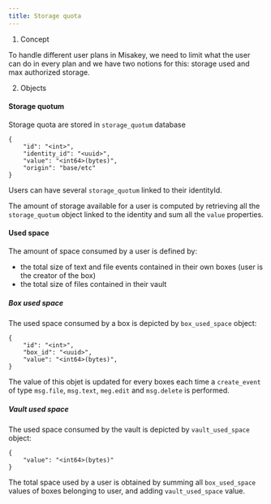 ```yaml
---
title: Storage quota
---
```


1. Concept

To handle different user plans in Misakey, we need to limit what the user can do in every plan and we have two notions for this: storage used and max authorized storage.

2. Objects 


#### Storage quotum

Storage quota are stored in `storage_quotum` database 

```
{
    "id": "<int>",
    "identity_id": "<uuid>",
    "value": "<int64>(bytes)",
    "origin": "base/etc"
}
```

Users can have several `storage_quotum` linked to their identityId.

The amount of storage available for a user is computed by retrieving all the `storage_quotum` object linked to the identity and sum all the `value` properties.

#### Used space

The amount of space consumed by a user is defined by:
 - the total size of text and file events contained in their own boxes (user is the creator of the box)
 - the total size of files contained in their vault

##### Box used space

The used space consumed by a box is depicted by `box_used_space` object:
```
{
    "id": "<int>",
    "box_id": "<uuid>",
    "value": "<int64>(bytes)",
}
```

The value of this objet is updated for every boxes each time a `create_event` of type `msg.file`, `msg.text`, `meg.edit` and `msg.delete` is performed.

##### Vault used space

The used space consumed by the vault is depicted by `vault_used_space` object:

```
{
    "value": "<int64>(bytes)"
}
```

The total space used by a user is obtained by summing all `box_used_space` values of boxes belonging to user, and adding `vault_used_space` value.
